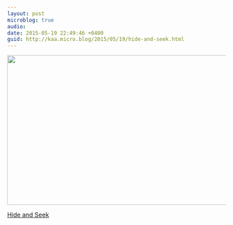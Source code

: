 ```yaml
---
layout: post
microblog: true
audio: 
date: 2015-05-19 22:49:46 +0400
guid: http://kaa.micro.blog/2015/05/19/hide-and-seek.html
---
```

<img src="https://www.kaa.bz/uploads/2018/9ae3cd988a.jpg" alt="" width="840" height="346" class="alignnone size-full wp-image-938" /><p><a href="https://c4.staticflickr.com/8/7693/17869967915_2dcce00061_o.jpg">Hide and Seek</a></p>
